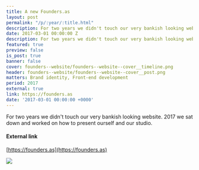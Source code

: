 ```yaml
---
title: A new Founders.as
layout: post
permalink: "/p/:year/:title.html"
description: For two years we didn't touch our very bankish looking website. 2017 we sat down and worked on how to present ourself and our studio.
date: 2017-03-01 00:00:00 Z
description: For two years we didn't touch our very bankish looking website. 2017 we sat down and worked on how to present ourself and our studio.
featured: true
preview: false
is_post: true
banner: false
cover: founders--website/founders--website--cover__timeline.png
header: founders--website/founders--website--cover__post.png
matters: Brand identity, Front-end development
period: 2017
external: true
link: https://founders.as
date: '2017-03-01 00:00:00 +0000'
---
```


For two years we didn't touch our very bankish looking website. 2017 we sat down and worked on how to present ourself and our studio.

#### External link

[https://founders.as](https://founders.as)

![](../../assets/images/posts/founders--website/founders--website--content--0.png)
